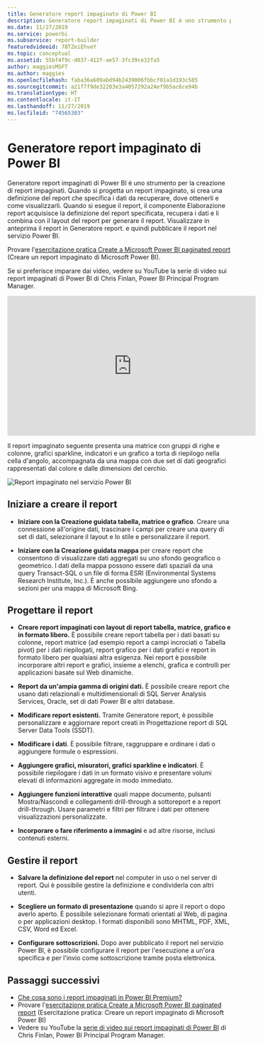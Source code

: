 ```yaml
---
title: Generatore report impaginato di Power BI
description: Generatore report impaginati di Power BI è uno strumento per la creazione di report impaginati.
ms.date: 11/27/2019
ms.service: powerbi
ms.subservice: report-builder
featuredvideoid: 78TZeiEhveY
ms.topic: conceptual
ms.assetid: 55bf4f9c-d037-412f-ae57-3fc39ce32fa5
author: maggiesMSFT
ms.author: maggies
ms.openlocfilehash: faba36a609abd94b2439006fbbcf01a1d193c585
ms.sourcegitcommit: a21f7f9de32203e3a4057292a24ef9b5ac6ce94b
ms.translationtype: HT
ms.contentlocale: it-IT
ms.lasthandoff: 11/27/2019
ms.locfileid: "74565303"
---
```

# <a name="power-bi-paginated-report-builder"></a>Generatore report impaginato di Power BI

 Generatore report impaginati di Power BI è uno strumento per la creazione di report impaginati.  Quando si progetta un report impaginato, si crea una definizione del report che specifica i dati da recuperare, dove ottenerli e come visualizzarli. Quando si esegue il report, il componente Elaborazione report acquisisce la definizione del report specificata, recupera i dati e li combina con il layout del report per generare il report. Visualizzare in anteprima il report in Generatore report. e quindi pubblicare il report nel servizio Power BI.

Provare l'[esercitazione pratica Create a Microsoft Power BI paginated report](https://www.microsoft.com/handsonlabs/selfpacedlabs/details/SQ00208) (Creare un report impaginato di Microsoft Power BI).

Se si preferisce imparare dai video, vedere su YouTube la serie di video sui report impaginati di Power BI di Chris Finlan, Power BI Principal Program Manager.

<iframe width="560" height="315" src="https://www.youtube.com/embed/78TZeiEhveY?list=PLx7LcKtN_gq-JVzM6L8xNNxX7kts-KflJ" frameborder="0" allowfullscreen></iframe>

Il report impaginato seguente presenta una matrice con gruppi di righe e colonne, grafici sparkline, indicatori e un grafico a torta di riepilogo nella cella d'angolo, accompagnata da una mappa con due set di dati geografici rappresentati dal colore e dalle dimensioni del cerchio.  

![Report impaginato nel servizio Power BI](media/report-builder-power-bi/report-builder-get-started-paginated-report.png)

##  <a name="JumpStartReptCreation"></a> Iniziare a creare il report  
 
-   **Iniziare con la Creazione guidata tabella, matrice o grafico**. Creare una connessione all'origine dati, trascinare i campi per creare una query di set di dati, selezionare il layout e lo stile e personalizzare il report.  
  
-   **Iniziare con la Creazione guidata mappa** per creare report che consentono di visualizzare dati aggregati su uno sfondo geografico o geometrico. I dati della mappa possono essere dati spaziali da una query Transact-SQL o un file di forma ESRI (Environmental Systems Research Institute, Inc.). È anche possibile aggiungere uno sfondo a sezioni per una mappa di Microsoft Bing.  

##  <a name="DesignRept"></a> Progettare il report  
  
-   **Creare report impaginati con layout di report tabella, matrice, grafico e in formato libero.** È possibile creare report tabella per i dati basati su colonne, report matrice (ad esempio report a campi incrociati o Tabella pivot) per i dati riepilogati, report grafico per i dati grafici e report in formato libero per qualsiasi altra esigenza. Nei report è possibile incorporare altri report e grafici, insieme a elenchi, grafica e controlli per applicazioni basate sul Web dinamiche.  
  
-   **Report da un'ampia gamma di origini dati.** È possibile creare report che usano dati relazionali e multidimensionali di SQL Server Analysis Services, Oracle, set di dati Power BI e altri database.  
  
-   **Modificare report esistenti.** Tramite Generatore report, è possibile personalizzare e aggiornare report creati in Progettazione report di SQL Server Data Tools (SSDT).  
  
-   **Modificare i dati**. È possibile filtrare, raggruppare e ordinare i dati o aggiungere formule o espressioni.  

-   **Aggiungere grafici, misuratori, grafici sparkline e indicatori**. È possibile riepilogare i dati in un formato visivo e presentare volumi elevati di informazioni aggregate in modo immediato.  
  
-   **Aggiungere funzioni interattive** quali mappe documento, pulsanti Mostra/Nascondi e collegamenti drill-through a sottoreport e a report drill-through. Usare parametri e filtri per filtrare i dati per ottenere visualizzazioni personalizzate.  
  
-   **Incorporare o fare riferimento a immagini** e ad altre risorse, inclusi contenuti esterni.  
  
##  <a name="ManageRpt"></a> Gestire il report  
  
-   **Salvare la definizione del report** nel computer in uso o nel server di report. Qui è possibile gestire la definizione e condividerla con altri utenti.  
  
-   **Scegliere un formato di presentazione** quando si apre il report o dopo averlo aperto. È possibile selezionare formati orientati al Web, di pagina o per applicazioni desktop. I formati disponibili sono MHTML, PDF, XML, CSV, Word ed Excel.  
  
-   **Configurare sottoscrizioni.** Dopo aver pubblicato il report nel servizio Power BI, è possibile configurare il report per l'esecuzione a un'ora specifica e per l'invio come sottoscrizione tramite posta elettronica.  

## <a name="next-steps"></a>Passaggi successivi

- [Che cosa sono i report impaginati in Power BI Premium?](paginated-reports-report-builder-power-bi.md)
- Provare l'[esercitazione pratica Create a Microsoft Power BI paginated report](https://www.microsoft.com/handsonlabs/selfpacedlabs/details/SQ00208) (Esercitazione pratica: Creare un report impaginato di Microsoft Power BI)
- Vedere su YouTube la [serie di video sui report impaginati di Power BI](https://www.youtube.com/watch?v=78TZeiEhveY&list=PLx7LcKtN_gq-JVzM6L8xNNxX7kts-KflJ) di Chris Finlan, Power BI Principal Program Manager.